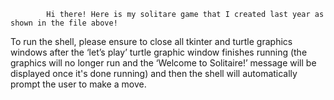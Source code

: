             Hi there! Here is my solitare game that I created last year as shown in the file above!


To run the shell, please ensure to close all tkinter and turtle graphics windows after the ‘let’s play’ turtle graphic 
window finishes running (the graphics will no longer run and the ‘Welcome to Solitaire!’ message will be displayed
once it's done running) and then the shell will automatically prompt the user to make a move.
